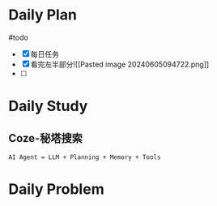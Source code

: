 # Daily Plan
#todo
- [x] 每日任务
- [x] 看完左半部分![[Pasted image 20240605094722.png]]
- [ ] 
# Daily Study
## Coze-秘塔搜索

	AI Agent = LLM + Planning + Memory + Tools
# Daily Problem